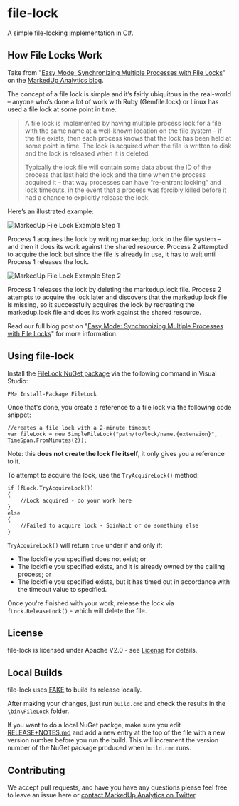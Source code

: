 file-lock
=========

A simple file-locking implementation in C#.

## How File Locks Work ##

Take from "[Easy Mode: Synchronizing Multiple Processes with File Locks](http://blog.markedup.com/2014/07/easy-mode-synchronizing-multiple-processes-with-file-locks/ "Easy Mode: Synchronizing Multiple Processes with File Locks")" on the [MarkedUp Analytics blog](http://blog.markedup.com/ "MarkedUp Analytics and In-app Marketing Blog").

The concept of a file lock is simple and it’s fairly ubiquitous in the real-world – anyone who’s done a lot of work with Ruby (Gemfile.lock) or Linux has used a file lock at some point in time.

> A file lock is implemented by having multiple process look for a file with the same name at a well-known location on the file system – if the file exists, then each process knows that the lock has been held at some point in time. The lock is acquired when the file is written to disk and the lock is released when it is deleted.
> 
> Typically the lock file will contain some data about the ID of the process that last held the lock and the time when the process acquired it – that way processes can have “re-entrant locking” and lock timeouts, in the event that a process was forcibly killed before it had a chance to explicitly release the lock.

Here’s an illustrated example:

![MarkedUp File Lock Example Step 1](http://markedupblog.blob.core.windows.net/wordpress/2014/07/file-lock-example.png)

Process 1 acquires the lock by writing markedup.lock to the file system – and then it does its work against the shared resource. Process 2 attempted to acquire the lock but since the file is already in use, it has to wait until Process 1 releases the lock.

![MarkedUp File Lock Example Step 2](http://markedupblog.blob.core.windows.net/wordpress/2014/07/file-lock-example-step-2.png)

Process 1 releases the lock by deleting the markedup.lock file. Process 2 attempts to acquire the lock later and discovers that the markedup.lock file is missing, so it successfully acquires the lock by recreating the markedup.lock file and does its work against the shared resource.

Read our full blog post on "[Easy Mode: Synchronizing Multiple Processes with File Locks](http://blog.markedup.com/2014/07/easy-mode-synchronizing-multiple-processes-with-file-locks/ "Easy Mode: Synchronizing Multiple Processes with File Locks")" for more information.

## Using file-lock ##

Install the [FileLock NuGet package](https://www.nuget.org/packages/FileLock/ "MarkedUp C# File Lock package") via the following command in Visual Studio:

    PM> Install-Package FileLock

Once that's done, you create a reference to a file lock via the following code snippet:

    //creates a file lock with a 2-minute timeout
    var fileLock = new SimpleFileLock("path/to/lock/name.{extension}", TimeSpan.FromMinutes(2));

Note: this **does not create the lock file itself**, it only gives you a reference to it.

To attempt to acquire the lock, use the `TryAcquireLock()` method:

    if (fLock.TryAcquireLock())
    {
    	//Lock acquired - do your work here
    }
    else
    {
    	//Failed to acquire lock - SpinWait or do something else
    }

`TryAcquireLock()` will return `true` under if and only if:

* The lockfile you specified does not exist; or
* The lockfile you specified exists, and it is already owned by the calling process; or
* The lockfile you specified exists, but it has timed out in accordance with the timeout value to specified.

Once you're finished with your work, release the lock via `fLock.ReleaseLock()` - which will delete the file.


## License ##
file-lock is licensed under Apache V2.0 - see [License](LICENSE) for details.

## Local Builds ##
file-lock uses [FAKE](https://github.com/fsharp/FAKE "FAKE - F# build system") to build its release locally. 

After making your changes, just run `build.cmd` and check the results in the `\bin\FileLock` folder.

If you want to do a local NuGet packge, make sure you edit [RELEASE+NOTES.md](RELEASE_NOTES.md) and add a new entry at the top of the file with a new version number before you run the build. This will increment the version number of the NuGet package produced when `build.cmd` runs.

## Contributing ##
We accept pull requests, and have you have any questions please feel free to leave an issue here or [contact MarkedUp Analytics on Twitter](https://twitter.com/markedupmobi "MarkedUp Analytics and In-app Marketing on Twitter").
